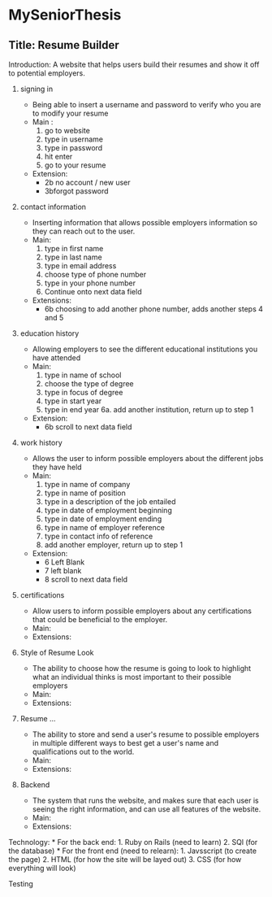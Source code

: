 # MySeniorThesis

## Title: Resume Builder

Introduction: 
A website that helps users build their resumes and show it off to potential employers.

1. signing in
	* Being able to insert a username and password to verify who you are to modify your resume
	* Main :
		1. go to website
		2. type in username
		3. type in password
		4. hit enter
		5. go to your resume
	* Extension:
		* 2b no account / new user
		* 3bforgot password


2. contact information
	* Inserting information that allows possible employers information so they can reach out to the user.
	* Main: 	
		1. type in first name
		2. type in last name
		3. type in email address
		4. choose type of phone number
		5. type in your phone number
		6. Continue onto next data field
	* Extensions:
		* 6b choosing to add another phone number, adds another steps 4 and 5


3. education history
	* Allowing employers to see the different educational institutions you have attended
	* Main:	
		1. type in name of school
		2. choose the type of degree
		3. type in focus of degree
		4. type in start year
		5. type in end year
		6a. add another institution, return up to step 1
	* Extension:
		* 6b scroll to next data field


4. work history
	* Allows the user to inform possible employers about the different jobs they have held
	* Main:	
		1. type in name of company
		2. type in name of position
		3. type in a description of the job entailed
		4. type in date of employment beginning
		5. type in date of employment ending
		6. type in name of employer reference
		7. type in contact info of reference
		8. add another employer, return up to step 1
	* Extension:
		* 6 Left Blank
 		* 7 left blank
 		* 8 scroll to next data field


5. certifications
	* Allow users to inform possible employers about any certifications that could be beneficial to the employer.
	* Main:
	* Extensions:


6. Style of Resume Look
	* The ability to choose how the resume is going to look to highlight what an individual thinks is most important to their possible employers
	* Main:
	* Extensions:


7. Resume …
	* The ability to store and send a user's resume to possible employers in multiple different ways to best get a user's name and qualifications out to the world.
	* Main:
	* Extensions:


8. Backend
	* The system that runs the website, and makes sure that each user is seeing the right information, and can use all features of the website.
	* Main:
	* Extensions:


Technology:
	* For the back end:
 		1. Ruby on Rails (need to learn)
   		2. SQl (for the database)
     	* For the front end (need to relearn):
      		1. Javsscript (to create the page)
		2. HTML (for how the site will be layed out)
  		3. CSS (for how everything will look)

Testing
